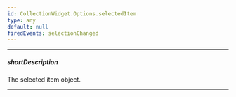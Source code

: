 ```yaml
---
id: CollectionWidget.Options.selectedItem
type: any
default: null
firedEvents: selectionChanged
---
```

---
##### shortDescription
The selected item object.

---
